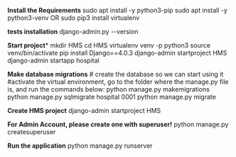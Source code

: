 **Install the Requirements** 
sudo apt install -y python3-pip
sudo apt install -y python3-venv 
         OR 
sudo pip3 install virtualenv

**tests installation**
django-admin.py --version 

**Start project***
mkdir HMS
cd HMS
virtualenv venv -p python3
source venv/bin/activate
pip install Django==4.0.3
django-admin startproject HMS
django-admin startapp hospital

**Make database migrations** # create the database so we can start using it
#activate the virtual environment, go to the folder where the manage.py file is, and run the commands below:
python manage.py makemigrations
python manage.py sqlmigrate hospital 0001
python manage.py migrate

**Create HMS project**
django-admin startproject HMS

**For Admin Account, please create one with superuser!**
python manage.py createsuperuser

**Run the application**
python manage.py runserver


